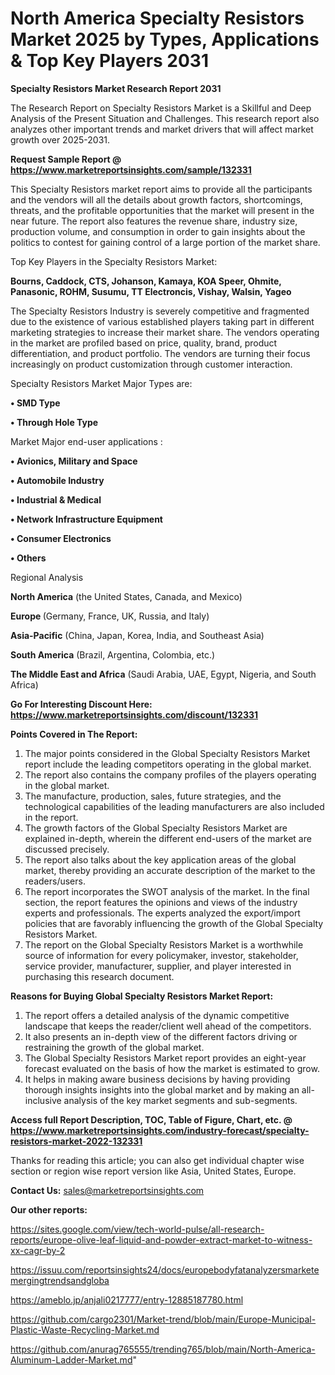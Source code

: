 # North America Specialty Resistors Market 2025 by Types, Applications & Top Key Players 2031

<strong>Specialty Resistors Market Research Report 2031</strong>

The Research Report on Specialty Resistors Market is a Skillful and Deep Analysis of the Present Situation and Challenges. This research report also analyzes other important trends and market drivers that will affect market growth over 2025-2031.

<strong>Request Sample Report @ <a href=https://www.marketreportsinsights.com/sample/132331>https://www.marketreportsinsights.com/sample/132331</a></strong>

This Specialty Resistors market report aims to provide all the participants and the vendors will all the details about growth factors, shortcomings, threats, and the profitable opportunities that the market will present in the near future. The report also features the revenue share, industry size, production volume, and consumption in order to gain insights about the politics to contest for gaining control of a large portion of the market share.

Top Key Players in the Specialty Resistors Market:

<strong>Bourns, Caddock, CTS, Johanson, Kamaya, KOA Speer, Ohmite, Panasonic, ROHM, Susumu, TT Electroncis, Vishay, Walsin, Yageo</strong>

The Specialty Resistors Industry is severely competitive and fragmented due to the existence of various established players taking part in different marketing strategies to increase their market share. The vendors operating in the market are profiled based on price, quality, brand, product differentiation, and product portfolio. The vendors are turning their focus increasingly on product customization through customer interaction.

Specialty Resistors Market Major Types are:

<strong>• SMD Type

• Through Hole Type</strong>

Market Major end-user applications :

<strong>• Avionics, Military and Space

• Automobile Industry

• Industrial & Medical

• Network Infrastructure Equipment

• Consumer Electronics

• Others</strong>

Regional Analysis

</u><strong><b>North America</b></strong> (the United States, Canada, and Mexico)

<strong><b>Europe </b></strong>(Germany, France, UK, Russia, and Italy)

<strong><b>Asia-Pacific</b></strong> (China, Japan, Korea, India, and Southeast Asia)

<strong><b>South America</b></strong> (Brazil, Argentina, Colombia, etc.)

<strong><b>The Middle East and Africa</b></strong> (Saudi Arabia, UAE, Egypt, Nigeria, and South Africa)

<strong>Go For Interesting Discount Here: <a href=https://www.marketreportsinsights.com/discount/132331>https://www.marketreportsinsights.com/discount/132331</a></strong>

<strong>Points Covered in The Report:</strong>
<ol>
  <li>The major points considered in the Global Specialty Resistors Market report include the leading competitors operating in the global market.</li>
  <li>The report also contains the company profiles of the players operating in the global market.</li>
  <li>The manufacture, production, sales, future strategies, and the technological capabilities of the leading manufacturers are also included in the report.</li>
  <li>The growth factors of the Global Specialty Resistors Market are explained in-depth, wherein the different end-users of the market are discussed precisely.</li>
  <li>The report also talks about the key application areas of the global market, thereby providing an accurate description of the market to the readers/users.</li>
  <li>The report incorporates the SWOT analysis of the market. In the final section, the report features the opinions and views of the industry experts and professionals. The experts analyzed the export/import policies that are favorably influencing the growth of the Global Specialty Resistors Market.</li>
  <li>The report on the Global Specialty Resistors Market is a worthwhile source of information for every policymaker, investor, stakeholder, service provider, manufacturer, supplier, and player interested in purchasing this research document.</li>
</ol>
<strong>Reasons for Buying Global Specialty Resistors Market Report:</strong>

<ol>
  <li>The report offers a detailed analysis of the dynamic competitive landscape that keeps the reader/client well ahead of the competitors.</li>
  <li>It also presents an in-depth view of the different factors driving or restraining the growth of the global market.</li>
  <li>The Global Specialty Resistors Market report provides an eight-year forecast evaluated on the basis of how the market is estimated to grow.</li>
  <li>It helps in making aware business decisions by having providing thorough insights insights into the global market and by making an all-inclusive analysis of the key market segments and sub-segments.</li>
</ol>
<strong>Access full Report Description, TOC, Table of Figure, Chart, etc. @ <a href=https://www.marketreportsinsights.com/industry-forecast/specialty-resistors-market-2022-132331>https://www.marketreportsinsights.com/industry-forecast/specialty-resistors-market-2022-132331</a></strong>


Thanks for reading this article; you can also get individual chapter wise section or region wise report version like Asia, United States, Europe.

<strong>Contact Us:</strong>
sales@marketreportsinsights.com

<strong>Our other reports:</strong>

<a href=https://sites.google.com/view/tech-world-pulse/all-research-reports/europe-olive-leaf-liquid-and-powder-extract-market-to-witness-xx-cagr-by-2>https://sites.google.com/view/tech-world-pulse/all-research-reports/europe-olive-leaf-liquid-and-powder-extract-market-to-witness-xx-cagr-by-2</a>

<a href=https://issuu.com/reportsinsights24/docs/europebodyfatanalyzersmarketemergingtrendsandgloba>https://issuu.com/reportsinsights24/docs/europebodyfatanalyzersmarketemergingtrendsandgloba</a>

<a href=https://ameblo.jp/anjali0217777/entry-12885187780.html>https://ameblo.jp/anjali0217777/entry-12885187780.html</a>

<a href=https://github.com/cargo2301/Market-trend/blob/main/Europe-Municipal-Plastic-Waste-Recycling-Market.md>https://github.com/cargo2301/Market-trend/blob/main/Europe-Municipal-Plastic-Waste-Recycling-Market.md</a>

<a href=https://github.com/anurag765555/trending765/blob/main/North-America-Aluminum-Ladder-Market.md>https://github.com/anurag765555/trending765/blob/main/North-America-Aluminum-Ladder-Market.md</a>"
